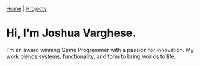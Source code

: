 [Home](index.md) | [Projects](projects.md)

# Hi, I'm **Joshua Varghese**. 

I'm an award winning Game Programmer with a passion for innovation. My work blends systems, functionality, and form to bring worlds to life.

